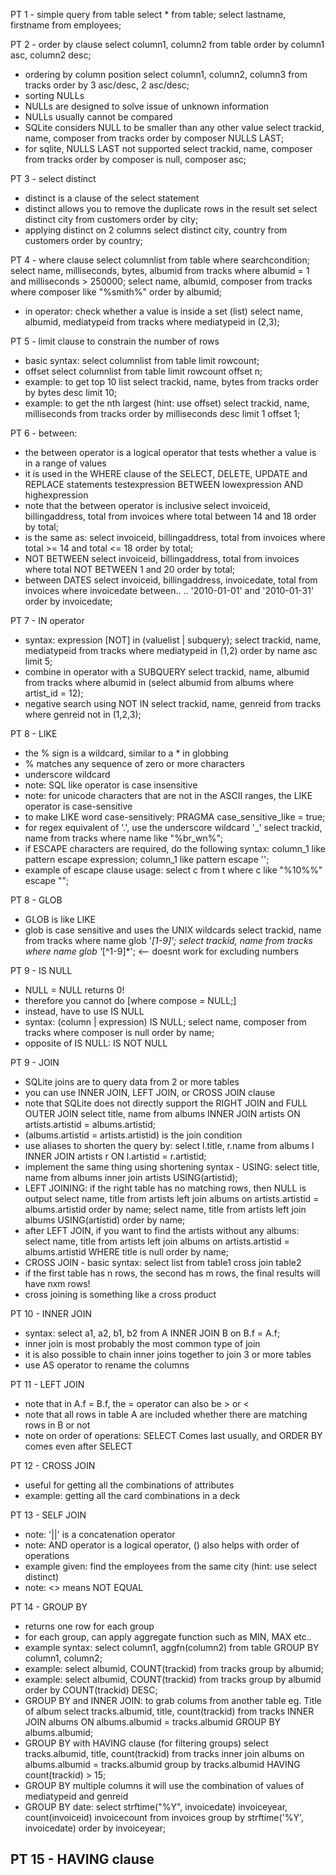 PT 1 - simple query from table
	select * from table;
	select lastname, firstname from employees;

PT 2 - order by clause
	select column1, column2 from table order by column1 asc, column2 desc;
- ordering by column position
	select column1, column2, column3 from tracks order by 3 asc/desc, 2 asc/desc;
- sorting NULLs
- NULLs are designed to solve issue of unknown information
- NULLs usually cannot be compared
- SQLite considers NULL to be smaller than any other value
	select trackid, name, composer from tracks order by composer NULLS LAST;
- for sqlite, NULLS LAST not supported
	select trackid, name, composer from tracks order by composer is null, composer asc;

PT 3 - select distinct
- distinct is a clause of the select statement
- distinct allows you to remove the duplicate rows in the result set
	select distinct city from customers order by city;
- applying distinct on 2 columns
	select distinct city, country from customers order by country;

PT 4 - where clause
	select columnlist from table where searchcondition;
	select name, milliseconds, bytes, albumid from tracks where albumid = 1 and milliseconds > 250000; 
	select name, albumid, composer from tracks where composer like "%smith%" order by albumid;
- in operator: check whether a value is inside a set (list)
	select name, albumid, mediatypeid from tracks where mediatypeid in (2,3);

PT 5 - limit clause to constrain the number of rows
- basic syntax:
	select columnlist from table limit rowcount;
- offset
	select columnlist from table limit rowcount offset n;
- example: to get top 10 list
	select trackid, name, bytes from tracks order by bytes desc limit 10;
- example: to get the nth largest (hint: use offset)
	select trackid, name, milliseconds from tracks order by milliseconds desc limit 1 offset 1;

PT 6 - between:
- the between operator is a logical operator that tests whether a value is in a range of values
- it is used in the WHERE clause of the SELECT, DELETE, UPDATE and REPLACE statements
	testexpression BETWEEN lowexpression AND highexpression
- note that the between operator is inclusive
	select invoiceid, billingaddress, total from invoices where total between 14 and 18 order by total;
- is the same as:
	select invoiceid, billingaddress, total from invoices where total >= 14 and total <= 18 order by total;
- NOT BETWEEN
	select invoiceid, billingaddress, total from invoices where total NOT BETWEEN 1 and 20 order by total;
- between DATES
	select invoiceid, billingaddress, invoicedate, total from invoices where invoicedate between..
	.. '2010-01-01' and '2010-01-31' order by invoicedate;

PT 7 - IN operator
- syntax:
	expression [NOT] in (valuelist | subquery);
	select trackid, name, mediatypeid from tracks where mediatypeid in (1,2) order by name asc limit 5;
- combine in operator with a SUBQUERY
	select trackid, name, albumid from tracks where albumid in
	(select albumid from albums where artist_id = 12);
- negative search using NOT IN
	select trackid, name, genreid from tracks where genreid not in (1,2,3);

PT 8 - LIKE
- the % sign is a wildcard, similar to a * in globbing
- % matches any sequence of zero or more characters
- underscore wildcard
- note: SQL like operator is case insensitive
- note: for unicode characters that are not in the ASCII ranges, the LIKE operator is case-sensitive 
- to make LIKE word case-sensitively:
	PRAGMA case_sensitive_like = true;
- for regex equivalent of '.', use the underscore wildcard '_'
	select trackid, name from tracks where name like "%br_wn%";
- if ESCAPE characters are required, do the following syntax:
	column_1 like pattern escape expression;
	column_1 like pattern escape '\';
- example of escape clause usage:
	select c from t where c like "%10\%%" escape "\";

PT 8 - GLOB
- GLOB is like LIKE
- glob is case sensitive and uses the UNIX wildcards
	select trackid, name from tracks where name glob '*[1-9]';
	select trackid, name from tracks where name glob '*[^1-9]*'; <-- doesnt work for excluding numbers

PT 9 - IS NULL
- NULL = NULL returns 0!
- therefore you cannot do [where compose = NULL;]
- instead, have to use IS NULL
- syntax: (column | expression) IS NULL;
	select name, composer from tracks where composer is null order by name;
- opposite of IS NULL: IS NOT NULL

PT 9 - JOIN
- SQLite joins are to query data from 2 or more tables
- you can use INNER JOIN, LEFT JOIN, or CROSS JOIN clause
- note that SQLite does not directly support the RIGHT JOIN and FULL OUTER JOIN
	select title, name from albums INNER JOIN artists ON artists.artistid = albums.artistid;
- (albums.artistid = artists.artistid) is the join condition
- use aliases to shorten the query by:
	select l.title, r.name from albums l INNER JOIN artists r ON l.artistid = r.artistid;
- implement the same thing using shortening syntax - USING:
	select title, name from albums inner join artists USING(artistid);
- LEFT JOINING: if the right table has no matching rows, then NULL is output
	select name, title from artists left join albums on artists.artistid = albums.artistid order by name;
	select name, title from artists left join albums USING(artistid) order by name;
- after LEFT JOIN, if you want to find the artists without any albums:
	select name, title from artists left join albums on artists.artistid = albums.artistid WHERE title is null order by name;
- CROSS JOIN - basic syntax:
	select list from table1 cross join table2
- if the first table has n rows, the second has m rows, the final results will have nxm rows!
- cross joining is something like a cross product

PT 10 - INNER JOIN
- syntax: select a1, a2, b1, b2 from A INNER JOIN B on B.f = A.f;
- inner join is most probably the most common type of join
- it is also possible to chain inner joins together to join 3 or more tables
- use AS operator to rename the columns

PT 11 - LEFT JOIN
- note that in A.f = B.f, the = operator can also be > or <
- note that all rows in table A are included whether there are matching rows in B or not
- note on order of operations: SELECT Comes last usually, and ORDER BY comes even after SELECT

PT 12 - CROSS JOIN
- useful for getting all the combinations of attributes 
- example: getting all the card combinations in a deck

PT 13 - SELF JOIN
- note: '||' is a concatenation operator
- note:  AND operator is a logical operator, () also helps with order of operations
- example given: find the employees from the same city (hint: use select distinct)
- note: <> means NOT EQUAL

PT 14 - GROUP BY
- returns one row for each group
- for each group, can apply aggregate function such as MIN, MAX etc..
- example syntax:
	select column1, aggfn(column2) from table GROUP BY column1, column2;
- example:
	select albumid, COUNT(trackid) from tracks group by albumid;
- example:
	select albumid, COUNT(trackid) from tracks group by albumid order by COUNT(trackid) DESC;
- GROUP BY and INNER JOIN: to grab colums from another table eg. Title of album
	select tracks.albumid, title, count(trackid) from tracks INNER JOIN albums ON albums.albumid = tracks.albumid 
	GROUP BY albums.albumid;
- GROUP BY with HAVING clause (for filtering groups)
	select tracks.albumid, title, count(trackid) from tracks inner join albums on albums.albumid = tracks.albumid
	group by tracks.albumid HAVING count(trackid) > 15;
- GROUP BY multiple columns
	it will use the combination of values of mediatypeid and genreid
- GROUP BY date:
	select strftime("%Y", invoicedate) invoiceyear, count(invoiceid) invoicecount from invoices group by
	strftime('%Y', invoicedate) order by invoiceyear;

PT 15 - HAVING clause
- 
